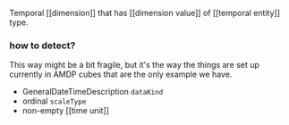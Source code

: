 Temporal [[dimension]] that has [[dimension value]] of [[temporal entity]] type.
### how to detect?

This way might be a bit fragile, but it's the way the things are set up currently in AMDP cubes that are the only example we have.
- GeneralDateTimeDescription `dataKind`
- ordinal `scaleType`
- non-empty [[time unit]]

